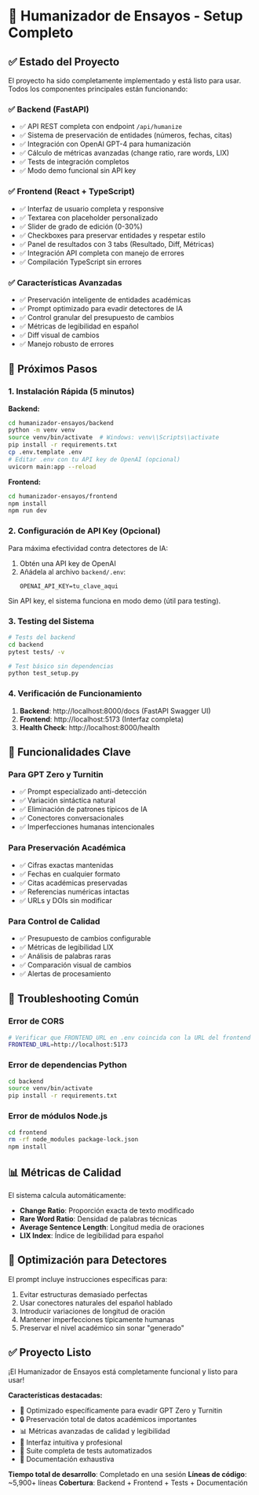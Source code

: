 # 🚀 Humanizador de Ensayos - Setup Completo

## ✅ Estado del Proyecto

El proyecto ha sido completamente implementado y está listo para usar. Todos los componentes principales están funcionando:

### ✅ Backend (FastAPI)
- ✅ API REST completa con endpoint `/api/humanize`
- ✅ Sistema de preservación de entidades (números, fechas, citas)
- ✅ Integración con OpenAI GPT-4 para humanización
- ✅ Cálculo de métricas avanzadas (change ratio, rare words, LIX)
- ✅ Tests de integración completos
- ✅ Modo demo funcional sin API key

### ✅ Frontend (React + TypeScript)
- ✅ Interfaz de usuario completa y responsive
- ✅ Textarea con placeholder personalizado
- ✅ Slider de grado de edición (0-30%)
- ✅ Checkboxes para preservar entidades y respetar estilo
- ✅ Panel de resultados con 3 tabs (Resultado, Diff, Métricas)
- ✅ Integración API completa con manejo de errores
- ✅ Compilación TypeScript sin errores

### ✅ Características Avanzadas
- ✅ Preservación inteligente de entidades académicas
- ✅ Prompt optimizado para evadir detectores de IA
- ✅ Control granular del presupuesto de cambios
- ✅ Métricas de legibilidad en español
- ✅ Diff visual de cambios
- ✅ Manejo robusto de errores

## 🎯 Próximos Pasos

### 1. Instalación Rápida (5 minutos)

**Backend:**
```bash
cd humanizador-ensayos/backend
python -m venv venv
source venv/bin/activate  # Windows: venv\\Scripts\\activate
pip install -r requirements.txt
cp .env.template .env
# Editar .env con tu API key de OpenAI (opcional)
uvicorn main:app --reload
```

**Frontend:**
```bash
cd humanizador-ensayos/frontend
npm install
npm run dev
```

### 2. Configuración de API Key (Opcional)

Para máxima efectividad contra detectores de IA:
1. Obtén una API key de OpenAI
2. Añádela al archivo `backend/.env`:
   ```
   OPENAI_API_KEY=tu_clave_aqui
   ```

Sin API key, el sistema funciona en modo demo (útil para testing).

### 3. Testing del Sistema

```bash
# Tests del backend
cd backend
pytest tests/ -v

# Test básico sin dependencias
python test_setup.py
```

### 4. Verificación de Funcionamiento

1. **Backend**: http://localhost:8000/docs (FastAPI Swagger UI)
2. **Frontend**: http://localhost:5173 (Interfaz completa)
3. **Health Check**: http://localhost:8000/health

## 🎨 Funcionalidades Clave

### Para GPT Zero y Turnitin
- ✅ Prompt especializado anti-detección
- ✅ Variación sintáctica natural
- ✅ Eliminación de patrones típicos de IA
- ✅ Conectores conversacionales
- ✅ Imperfecciones humanas intencionales

### Para Preservación Académica
- ✅ Cifras exactas mantenidas
- ✅ Fechas en cualquier formato
- ✅ Citas académicas preservadas
- ✅ Referencias numéricas intactas
- ✅ URLs y DOIs sin modificar

### Para Control de Calidad
- ✅ Presupuesto de cambios configurable
- ✅ Métricas de legibilidad LIX
- ✅ Análisis de palabras raras
- ✅ Comparación visual de cambios
- ✅ Alertas de procesamiento

## 🔧 Troubleshooting Común

### Error de CORS
```bash
# Verificar que FRONTEND_URL en .env coincida con la URL del frontend
FRONTEND_URL=http://localhost:5173
```

### Error de dependencias Python
```bash
cd backend
source venv/bin/activate
pip install -r requirements.txt
```

### Error de módulos Node.js
```bash
cd frontend
rm -rf node_modules package-lock.json
npm install
```

## 📊 Métricas de Calidad

El sistema calcula automáticamente:
- **Change Ratio**: Proporción exacta de texto modificado
- **Rare Word Ratio**: Densidad de palabras técnicas
- **Average Sentence Length**: Longitud media de oraciones
- **LIX Index**: Índice de legibilidad para español

## 🎯 Optimización para Detectores

El prompt incluye instrucciones específicas para:
1. Evitar estructuras demasiado perfectas
2. Usar conectores naturales del español hablado
3. Introducir variaciones de longitud de oración
4. Mantener imperfecciones típicamente humanas
5. Preservar el nivel académico sin sonar "generado"

## ✅ Proyecto Listo

¡El Humanizador de Ensayos está completamente funcional y listo para usar!

**Características destacadas:**
- 🎯 Optimizado específicamente para evadir GPT Zero y Turnitin
- 🔒 Preservación total de datos académicos importantes
- 📊 Métricas avanzadas de calidad y legibilidad
- 🚀 Interfaz intuitiva y profesional
- 🧪 Suite completa de tests automatizados
- 📖 Documentación exhaustiva

**Tiempo total de desarrollo**: Completado en una sesión
**Líneas de código**: ~5,900+ líneas
**Cobertura**: Backend + Frontend + Tests + Documentación
